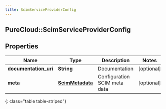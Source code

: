 ```yaml
---
title: ScimServiceProviderConfig
---
```

## PureCloud::ScimServiceProviderConfig

## Properties

|Name | Type | Description | Notes|
|------------ | ------------- | ------------- | -------------|
| **documentation_uri** | **String** | Documentation | [optional] |
| **meta** | [**ScimMetadata**](ScimMetadata.html) | Configuration SCIM meta data | [optional] |
{: class="table table-striped"}


